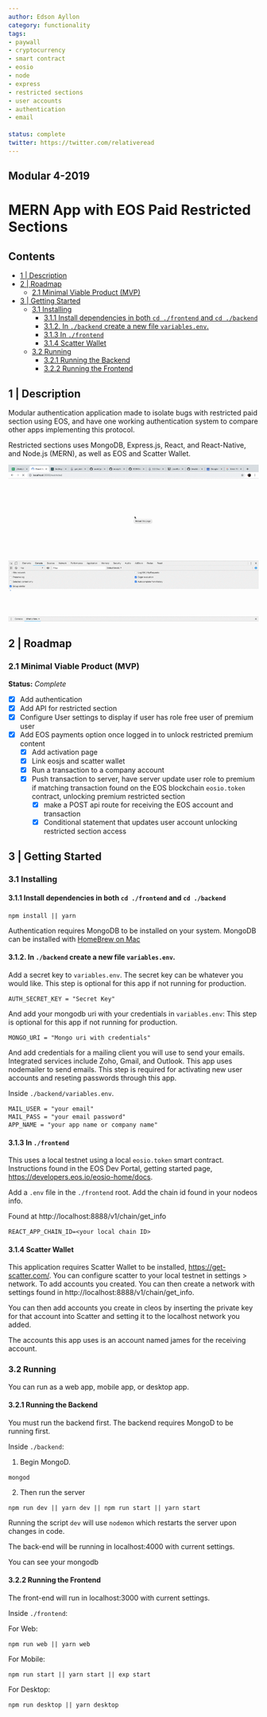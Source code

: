 ```yaml
---
author: Edson Ayllon
category: functionality
tags:
- paywall
- cryptocurrency
- smart contract
- eosio
- node
- express
- restricted sections
- user accounts
- authentication
- email

status: complete
twitter: https://twitter.com/relativeread
---
```


## Modular 4-2019

# MERN App with EOS Paid Restricted Sections

## Contents


- [1 | Description](#1--description)
- [2 | Roadmap](#2--roadmap)
	- [2.1 Minimal Viable Product (MVP)](#21-minimal-viable-product-mvp)
- [3 | Getting Started](#3--getting-started)
	- [3.1 Installing](#31-installing)
		- [3.1.1 Install dependencies in both `cd ./frontend` and `cd ./backend`](#311-install-dependencies-in-both-cd-frontend-and-cd-backend)
		- [3.1.2. In `./backend` create a new file `variables.env`.](#312-in-backend-create-a-new-file-variablesenv)
		- [3.1.3 In `./frontend`](#313-in-frontend)
		- [3.1.4 Scatter Wallet](#314-scatter-wallet)
	- [3.2 Running](#32-running)
		- [3.2.1 Running the Backend](#321-running-the-backend)
		- [3.2.2 Running the Frontend](#322-running-the-frontend)


## 1 | Description

Modular authentication application made to isolate bugs with restricted paid section using EOS, and have one working authentication system to compare other apps implementing this protocol.

Restricted sections uses MongoDB, Express.js, React, and React-Native, and Node.js (MERN), as well as EOS and Scatter Wallet.

![preview](restricted.gif)

## 2 | Roadmap

### 2.1 Minimal Viable Product (MVP)

**Status:** _Complete_

- [x] Add authentication
- [x] Add API for restricted section
- [x] Configure User settings to display if user has role free user of premium user
- [x] Add EOS payments option once logged in to unlock restricted premium content
  - [x] Add activation page
  - [x] Link eosjs and scatter wallet
  - [x] Run a transaction to a company account
  - [x] Push transaction to server, have server update user role to premium if matching transaction found on the EOS blockchain `eosio.token` contract, unlocking premium restricted section
    - [x] make a POST api route for receiving the EOS account and transaction
    - [x] Conditional statement that updates user account unlocking restricted section access

## 3 | Getting Started

### 3.1 Installing

#### 3.1.1 Install dependencies in both `cd ./frontend` and `cd ./backend`

```
npm install || yarn
```

Authentication requires MongoDB to be installed on your system. MongoDB can be installed with [HomeBrew on Mac](https://treehouse.github.io/installation-guides/mac/mongo-mac.html)

#### 3.1.2. In `./backend` create a new file `variables.env`.

Add a secret key to `variables.env`. The secret key can be whatever you would like.
This step is optional for this app if not running for production.

```
AUTH_SECRET_KEY = "Secret Key"
```

And add your mongodb uri with your credentials in `variables.env`: This step is optional for this app if not running for production.

```
MONGO_URI = "Mongo uri with credentials"
```

And add credentials for a mailing client you will use to send your emails. Integrated services include Zoho, Gmail, and Outlook. This app uses nodemailer to send emails. This step is required for activating new user accounts and reseting passwords through this app.

Inside `./backend/variables.env`.

```
MAIL_USER = "your email"
MAIL_PASS = "your email password"
APP_NAME = "your app name or company name"
```

#### 3.1.3 In `./frontend`

This uses a local testnet using a local `eosio.token` smart contract. Instructions found in the EOS Dev Portal, getting started page, https://developers.eos.io/eosio-home/docs.

Add a `.env` file in the `./frontend` root. Add the chain id found in your nodeos info.

Found at http://localhost:8888/v1/chain/get_info

```
REACT_APP_CHAIN_ID=<your local chain ID>
```

#### 3.1.4 Scatter Wallet

This application requires Scatter Wallet to be installed, https://get-scatter.com/. You can configure scatter to your local testnet in settings > network. To add accounts you created. You can then create a network with settings found in http://localhost:8888/v1/chain/get_info.

You can then add accounts you create in cleos by inserting the private key for that account into Scatter and setting it to the localhost network you added.

The accounts this app uses is an account named james for the receiving account.

### 3.2 Running

You can run as a web app, mobile app, or desktop app.

#### 3.2.1 Running the Backend

You must run the backend first. The backend requires MongoD to be running first.

Inside `./backend`:

1. Begin MongoD.

```
mongod
```

2. Then run the server

```
npm run dev || yarn dev || npm run start || yarn start
```

Running the script `dev` will use `nodemon` which restarts the server upon
changes in code.

The back-end will be running in localhost:4000 with current settings.

You can see your mongodb

#### 3.2.2 Running the Frontend

The front-end will run in localhost:3000 with current settings.

Inside `./frontend`:


For Web:

```
npm run web || yarn web
```

For Mobile:

```
npm run start || yarn start || exp start
```

For Desktop:

```
npm run desktop || yarn desktop
```
